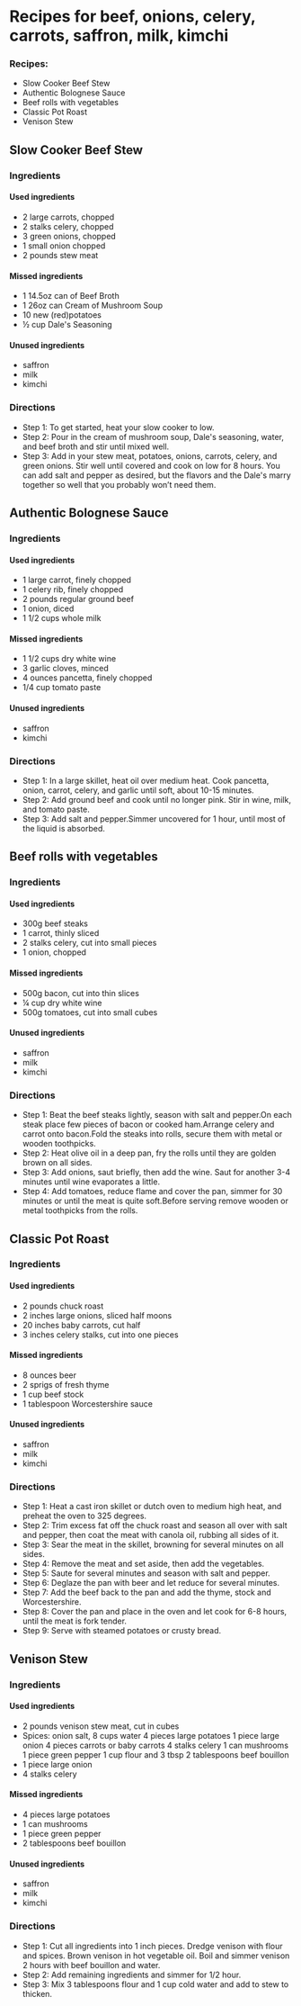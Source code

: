 
Recipes for beef, onions, celery, carrots, saffron, milk, kimchi
================================================================

### Recipes:
  
  - Slow Cooker Beef Stew  
  - Authentic Bolognese Sauce  
  - Beef rolls with vegetables  
  - Classic Pot Roast  
  - Venison Stew
## Slow Cooker Beef Stew

### Ingredients

#### Used ingredients
  
  - 2 large carrots, chopped  
  - 2 stalks celery, chopped  
  - 3 green onions, chopped  
  - 1 small onion chopped  
  - 2 pounds stew meat
#### Missed ingredients
  
  - 1 14.5oz can of Beef Broth  
  - 1 26oz can Cream of Mushroom Soup  
  - 10 new (red)potatoes  
  - ½ cup Dale's Seasoning
#### Unused ingredients
  
  - saffron  
  - milk  
  - kimchi
### Directions
  
  - Step 1: To get started, heat your slow cooker to low.  
  - Step 2: Pour in the cream of mushroom soup, Dale's seasoning, water, and beef broth and stir until mixed well.  
  - Step 3: Add in your stew meat, potatoes, onions, carrots, celery, and green onions. Stir well until covered and cook on low for 8 hours. You can add salt and pepper as desired, but the flavors and the Dale's marry together so well that you probably won’t need them.
## Authentic Bolognese Sauce

### Ingredients

#### Used ingredients
  
  - 1 large carrot, finely chopped  
  - 1 celery rib, finely chopped  
  - 2 pounds regular ground beef  
  - 1 onion, diced  
  - 1 1/2 cups whole milk
#### Missed ingredients
  
  - 1 1/2 cups dry white wine  
  - 3 garlic cloves, minced  
  - 4 ounces pancetta, finely chopped  
  - 1/4 cup tomato paste
#### Unused ingredients
  
  - saffron  
  - kimchi
### Directions
  
  - Step 1: In a large skillet, heat oil over medium heat. Cook pancetta, onion, carrot, celery, and garlic until soft, about 10-15 minutes.  
  - Step 2: Add ground beef and cook until no longer pink. Stir in wine, milk, and tomato paste.  
  - Step 3: Add salt and pepper.Simmer uncovered for 1 hour, until most of the liquid is absorbed.
## Beef rolls with vegetables

### Ingredients

#### Used ingredients
  
  - 300g beef steaks  
  - 1 carrot, thinly sliced  
  - 2 stalks celery, cut into small pieces  
  - 1 onion, chopped
#### Missed ingredients
  
  - 500g bacon, cut into thin slices  
  - ¼ cup dry white wine  
  - 500g tomatoes, cut into small cubes
#### Unused ingredients
  
  - saffron  
  - milk  
  - kimchi
### Directions
  
  - Step 1: Beat the beef steaks lightly, season with salt and pepper.On each steak place few pieces of bacon or cooked ham.Arrange celery and carrot onto bacon.Fold the steaks into rolls, secure them with metal or wooden toothpicks.  
  - Step 2: Heat olive oil in a deep pan, fry the rolls until they are golden brown on all sides.  
  - Step 3: Add onions, saut briefly, then add the wine. Saut for another 3-4 minutes until wine evaporates a little.  
  - Step 4: Add tomatoes, reduce flame and cover the pan, simmer for 30 minutes or until the meat is quite soft.Before serving remove wooden or metal toothpicks from the rolls.
## Classic Pot Roast

### Ingredients

#### Used ingredients
  
  - 2 pounds chuck roast  
  - 2 inches large onions, sliced half moons  
  - 20 inches baby carrots, cut half  
  - 3 inches celery stalks, cut into one pieces
#### Missed ingredients
  
  - 8 ounces beer  
  - 2 sprigs of fresh thyme  
  - 1 cup beef stock  
  - 1 tablespoon Worcestershire sauce
#### Unused ingredients
  
  - saffron  
  - milk  
  - kimchi
### Directions
  
  - Step 1: Heat a cast iron skillet or dutch oven to medium high heat, and preheat the oven to 325 degrees.  
  - Step 2: Trim excess fat off the chuck roast and season all over with salt and pepper, then coat the meat with canola oil, rubbing all sides of it.  
  - Step 3: Sear the meat in the skillet, browning for several minutes on all sides.  
  - Step 4: Remove the meat and set aside, then add the vegetables.  
  - Step 5: Saute for several minutes and season with salt and pepper.  
  - Step 6: Deglaze the pan with beer and let reduce for several minutes.  
  - Step 7: Add the beef back to the pan and add the thyme, stock and Worcestershire.  
  - Step 8: Cover the pan and place in the oven and let cook for 6-8 hours, until the meat is fork tender.  
  - Step 9: Serve with steamed potatoes or crusty bread.
## Venison Stew

### Ingredients

#### Used ingredients
  
  - 2 pounds venison stew meat, cut in cubes  
  - Spices: onion salt, 8 cups water 4 pieces large potatoes 1 piece large onion 4 pieces carrots or baby carrots 4 stalks celery 1 can mushrooms 1 piece green pepper 1 cup flour and 3 tbsp 2 tablespoons beef bouillon  
  - 1 piece large onion  
  - 4 stalks celery
#### Missed ingredients
  
  - 4 pieces large potatoes  
  - 1 can mushrooms  
  - 1 piece green pepper  
  - 2 tablespoons beef bouillon
#### Unused ingredients
  
  - saffron  
  - milk  
  - kimchi
### Directions
  
  - Step 1: Cut all ingredients into 1 inch pieces. Dredge venison with flour and spices. Brown venison in hot vegetable oil. Boil and simmer venison 2 hours with beef bouillon and water.  
  - Step 2: Add remaining ingredients and simmer for 1/2 hour.  
  - Step 3: Mix 3 tablespoons flour and 1 cup cold water and add to stew to thicken.